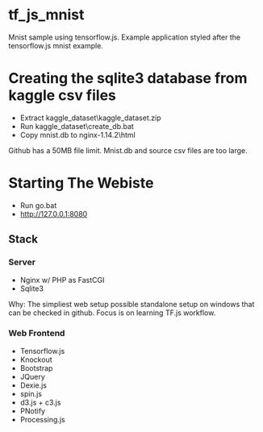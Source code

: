 # tf_js_mnist

Mnist sample using tensorflow.js.
Example application styled after the tensorflow.js mnist example.

# Creating the sqlite3 database from  kaggle csv files

- Extract kaggle_dataset\kaggle_dataset.zip
- Run kaggle_dataset\create_db.bat
- Copy mnist.db to nginx-1.14.2\html

Github has a 50MB file limit.  Mnist.db and source csv files are too large.

# Starting The Webiste

- Run go.bat
- http://127.0.0.1:8080

## Stack

### Server

- Nginx w/ PHP as FastCGI
- Sqlite3

Why: The simpliest web setup possible standalone setup on windows that can be checked in github.  Focus is on learning TF.js workflow.

### Web Frontend

- Tensorflow.js
- Knockout
- Bootstrap 
- JQuery
- Dexie.js
- spin.js
- d3.js + c3.js
- PNotify
- Processing.js